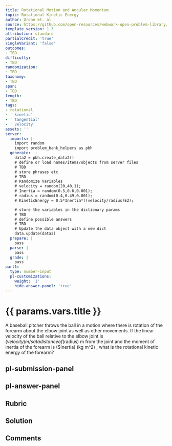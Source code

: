 ```yaml
---
title: Rotational Motion and Angular Momentum
topic: Rotational Kinetic Energy
author: Urone et. al
source: https://github.com/open-resources/webwork-open-problem-library/tree/master/Contrib/BrockPhysics/College_Physics_Urone/10.Rotational_Motion_and_Angular_Momentum/10-04.Rotational_Kinetic_Energy/NU_U17_10_04_005.pg
template_version: 1.3
attribution: standard
partialCredit: 'true'
singleVariant: 'false'
outcomes:
- TBD
difficulty:
- TBD
randomization:
- TBD
taxonomy:
- TBD
span:
- TBD
length:
- TBD
tags:
- rotational
- ' kinetic'
- ' tangential'
- ' velocity'
assets: ''
server:
  imports: |-
    import random
    import problem_bank_helpers as pbh
  generate: |-
    data2 = pbh.create_data2()
    # define or load names/items/objects from server files
    # TBD
    # store phrases etc
    # TBD
    # Randomize Variables
    # velocity = random(20,40,1);
    # Inertia = random(0.5,0.6,0.001);
    # radius = random(0.4,0.49,0.001);
    # KineticEnergy = 0.5*Inertia*((velocity/radius)E2);

    # store the variables in the dictionary params
    # TBD
    # define possible answers
    # TBD
    # Update the data object with a new dict
    data.update(data2)
  prepare: |
    pass
  parse: |
    pass
  grade: |
    pass
part1:
  type: number-input
  pl-customizations:
    weight: '1'
    hide-answer-panel: 'true'
---
```


# {{ params.vars.title }} 


A baseball pitcher throws the ball in a motion where there is rotation of the forearm about the elbow joint as well as other movements. If the linear velocity of the ball relative to the elbow joint is ($velocity) m/s at a distance of ($radius) m from the joint and the moment of inertia of the forearm is ($Inertia) (kg m^2) , what is the rotational kinetic energy of the forearm?


## pl-submission-panel 


## pl-answer-panel 


## Rubric 


## Solution 


## Comments 


